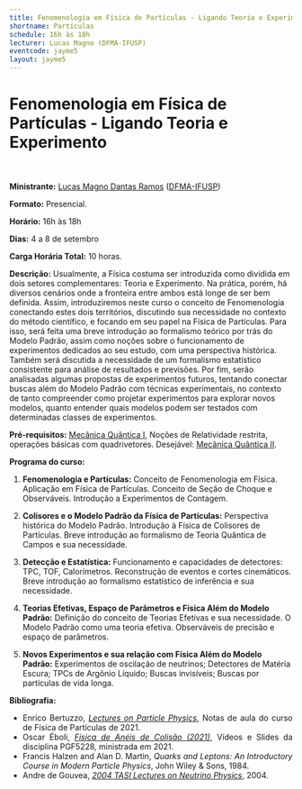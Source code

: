 ```yaml
---
title: Fenomenologia em Física de Partículas - Ligando Teoria e Experimento
shortname: Partículas
schedule: 16h às 18h
lecturer: Lucas Magno (DFMA-IFUSP)
eventcode: jayme5
layout: jayme5
---
```

# Fenomenologia em Física de Partículas - Ligando Teoria e Experimento <br><br>

**Ministrante:** [Lucas Magno Dantas Ramos](http://lattes.cnpq.br/8017445029431064) ([DFMA-IFUSP](https://portal.if.usp.br/fma/))

**Formato:** Presencial.

**Horário:** 16h às 18h

**Dias:** 4 a 8 de setembro 

**Carga Horária Total:** 10 horas.

**Descrição:** Usualmente, a Física costuma ser introduzida como dividida em dois setores
complementares: Teoria e Experimento. Na prática, porém, há diversos cenários onde a
fronteira entre ambos está longe de ser bem definida. Assim, introduziremos neste curso o
conceito de Fenomenologia conectando estes dois territórios, discutindo sua necessidade
no contexto do método científico, e focando em seu papel na Física de Partículas. Para
isso, será feita uma breve introdução ao formalismo teórico por trás do Modelo Padrão,
assim como noções sobre o funcionamento de experimentos dedicados ao seu estudo, com
uma perspectiva histórica. Também será discutida a necessidade de um formalismo
estatístico consistente para análise de resultados e previsões. Por fim, serão analisadas
algumas propostas de experimentos futuros, tentando conectar buscas além do Modelo
Padrão com técnicas experimentais, no contexto de tanto compreender como projetar
experimentos para explorar novos modelos, quanto entender quais modelos podem ser
testados com determinadas classes de experimentos.

**Pré-requisitos:** [Mecânica Quântica I](https://uspdigital.usp.br/jupiterweb/obterDisciplina?sgldis=4302403&verdis=1), Noções de Relatividade restrita, operações básicas com quadrivetores. Desejável: [Mecânica Quântica II](https://uspdigital.usp.br/jupiterweb/obterDisciplina?sgldis=4302404&verdis=1).

**Programa do curso:**

1. **Fenomenologia e Partículas:** Conceito de Fenomenologia em Física. Aplicação em Física de Partículas. Conceito
de Seção de Choque e Observáveis. Introdução a Experimentos de Contagem.

2. **Colisores e o Modelo Padrão da Física de Partículas:** Perspectiva histórica do Modelo Padrão. Introdução à Física de Colisores de
Partículas. Breve introdução ao formalismo de Teoria Quântica de Campos e sua
necessidade.

3. **Detecção e Estatística:** Funcionamento e capacidades de detectores: TPC, TOF, Calorímetros.
Reconstrução de eventos e cortes cinemáticos. Breve introdução ao formalismo estatístico
de inferência e sua necessidade.

4. **Teorias Efetivas, Espaço de Parâmetros e Física Além do Modelo Padrão:** Definição do conceito de Teorias Efetivas e sua necessidade. O Modelo Padrão como uma teoria efetiva. Observáveis de precisão e espaço de parâmetros.

5. **Novos Experimentos e sua relação com Física Além do Modelo Padrão:**
Experimentos de oscilação de neutrinos; Detectores de Matéria Escura; TPCs de
Argônio Líquido; Buscas invisíveis; Buscas por partículas de vida longa.

**Bibliografia:**

<div style="text-align: justify">
 <ul>
  <li> Enrico Bertuzzo, <i> <a href="fmatrm.if.usp.br/~enrico/SM/Particle_Physics_Book.pdf">Lectures on Particle Physics</a></i>, Notas de aula do curso de Física de Partículas de 2021. </li>
  
  <li> Oscar Éboli, <i> <a href="https://edisciplinas.usp.br/course/view.php?id=85265">Física de Anéis de Colisão (2021)</a></i>, Vídeos e Slides da disciplina PGF5228, ministrada em 2021. </li>
  
   <li> Francis Halzen and Alan D. Martin, <i>Quarks and Leptons: An Introductory Course in
Modern Particle Physics</i>, John Wiley & Sons, 1984. </li>
  
   <li> Andre de Gouvea, <i> <a href= "https://arxiv.org/abs/hep-ph/0411274">2004 TASI Lectures on Neutrino Physics</a></i>, 2004. </li>
 </ul>
</div>
